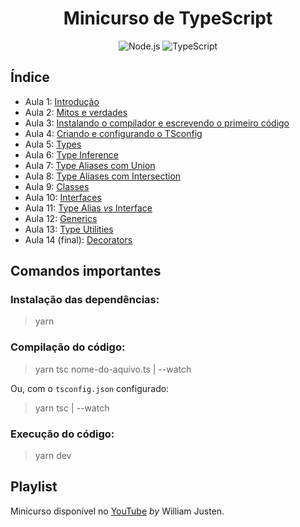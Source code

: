 <h1 align="center">
  Minicurso de TypeScript
</h1>

<p align="center">
  <img src="https://img.shields.io/badge/Node.js-339933?style=for-the-badge&logo=nodedotjs&logoColor=white" alt="Node.js">
  <img src="https://img.shields.io/badge/TypeScript-007ACC?style=for-the-badge&logo=typescript&logoColor=white" alt="TypeScript">
</p>

## Índice
- Aula 1: [Introdução](aula1-introducao)
- Aula 2: [Mitos e verdades](aula2-mitos-verdades)
- Aula 3: [Instalando o compilador e escrevendo o primeiro código](aula3-instalando-compilador-escrevendo-primeiro-codigo)
- Aula 4: [Criando e configurando o TSconfig](aula4-criando-configurando-tsconfig)
- Aula 5: [Types](aula5-types)
- Aula 6: [Type Inference](aula6-type-inference)
- Aula 7: [Type Aliases com Union](aula7-type-aliases-union)
- Aula 8: [Type Aliases com Intersection](aula8-type-aliases-intersection)
- Aula 9: [Classes](aula9-classes)
- Aula 10: [Interfaces](aula10-interfaces)
- Aula 11: [Type Alias *vs* Interface](aula11-type-alias-interface)
- Aula 12: [Generics](aula12-generics)
- Aula 13: [Type Utilities](aula13-type-utilities)
- Aula 14 (final): [Decorators](aula14-decorators)


## Comandos importantes

### Instalação das dependências:
> yarn

### Compilação do código:
> yarn tsc nome-do-aquivo.ts | --watch

Ou, com o `tsconfig.json` configurado:

> yarn tsc | --watch

### Execução do código:
> yarn dev


## Playlist
Minicurso disponível no [YouTube](https://youtube.com/playlist?list=PLlAbYrWSYTiPanrzauGa7vMuve7_vnXG_) *by* William Justen.
